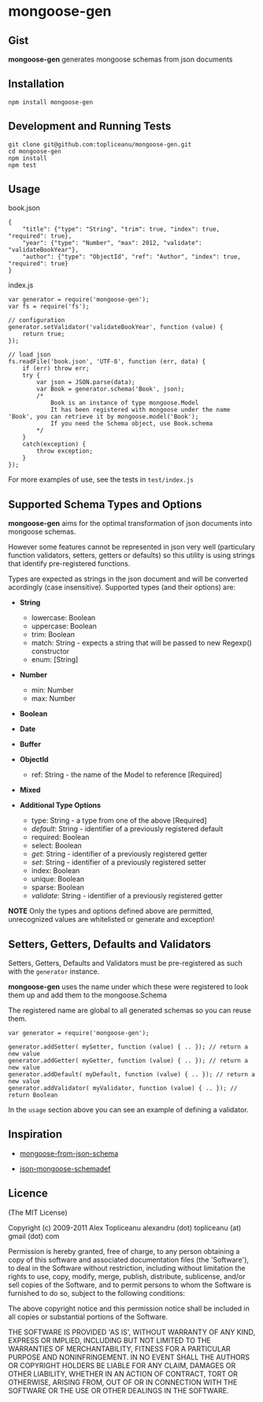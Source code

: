 mongoose-gen
============


Gist
----

**mongoose-gen** generates mongoose schemas from json documents


Installation
------------

    npm install mongoose-gen


Development and Running Tests
-----------------------------
	
	git clone git@github.com:topliceanu/mongoose-gen.git
	cd mongoose-gen
	npm install
	npm test	


Usage
-----

book.json

	{
		"title": {"type": "String", "trim": true, "index": true, "required": true},
		"year": {"type": "Number", "max": 2012, "validate": "validateBookYear"},
		"author": {"type": "ObjectId", "ref": "Author", "index": true, "required": true}
	}


 index.js
 
	var generator = require('mongoose-gen');
	var fs = require('fs');

	// configuration
	generator.setValidator('validateBookYear', function (value) {
		return true;
	});

	// load json
	fs.readFile('book.json', 'UTF-8', function (err, data) {
		if (err) throw err;
		try {
			var json = JSON.parse(data);
			var Book = generator.schema('Book', json);
			/* 
				Book is an instance of type mongoose.Model
				It has been registered with mongoose under the name 'Book', you can retrieve it by mongoose.model('Book');
				If you need the Schema object, use Book.schema
			*/
		}
		catch(exception) {
			throw exception;
		}
	});

For more examples of use, see the tests in `test/index.js`


Supported Schema Types and Options
----------------------------------

**mongoose-gen** aims for the optimal transformation of json documents into mongoose schemas.

However some features cannot be represented in json very well (particulary function validators, setters, getters or defaults) so this utility is using strings that identify pre-registered functions.

Types are expected as strings in the json document and will be converted acordingly (case insensitive). Supported types (and their options) are:


* **String**
    - lowercase: Boolean
    - uppercase: Boolean
    - trim: Boolean
    - match: String - expects a string that will be passed to new Regexp() constructor
    - enum: [String]

* **Number**
    - min: Number
    - max: Number

* **Boolean**

* **Date**

* **Buffer**

* **ObjectId**
    - ref: String - the name of the Model to reference [Required]

* **Mixed**

* **Additional Type Options**
    - type: String - a type from one of the above [Required]
    - _default_: String - identifier of a previously registered default
    - required: Boolean
    - select: Boolean
    - _get_: String - identifier of a previously registered getter
    - _set_: String - identifier of a previously registered setter 
    - index: Boolean
    - unique: Boolean
    - sparse: Boolean
    - _validate_: String - identifier of a previously registered getter


**NOTE** Only the types and options defined above are permitted, unrecognized values are whitelisted or generate and exception!


Setters, Getters, Defaults and Validators
-------------------------------
	
Setters, Getters, Defaults and Validators must be pre-registered as such with the `generator` instance.

**mongoose-gen** uses the name under which these were registered to look them up and add them to the mongoose.Schema

The registered name are global to all generated schemas so you can reuse them.


	var generator = require('mongoose-gen');

	generator.addSetter( mySetter, function (value) { .. }); // return a new value
	generator.addGetter( myGetter, function (value) { .. }); // return a new value
	generator.addDefault( myDefault, function (value) { .. }); // return a new value
	generator.addValidator( myValidator, function (value) { .. }); // return Boolean


In the `usage` section above you can see an example of defining a validator.


Inspiration
-----------

* [mongoose-from-json-schema](https://github.com/work-in-progress/mongoose-from-json-schema)

* [json-mongoose-schemadef](https://github.com/adityab/json-mongoose-schemadef)


Licence
-------

(The MIT License)

Copyright (c) 2009-2011 Alex Topliceanu alexandru (dot) topliceanu (at) gmail (dot) com

Permission is hereby granted, free of charge, to any person obtaining a copy of this software and associated documentation files (the 'Software'), to deal in the Software without restriction, including without limitation the rights to use, copy, modify, merge, publish, distribute, sublicense, and/or sell copies of the Software, and to permit persons to whom the Software is furnished to do so, subject to the following conditions:

The above copyright notice and this permission notice shall be included in all copies or substantial portions of the Software.

THE SOFTWARE IS PROVIDED 'AS IS', WITHOUT WARRANTY OF ANY KIND, EXPRESS OR IMPLIED, INCLUDING BUT NOT LIMITED TO THE WARRANTIES OF MERCHANTABILITY, FITNESS FOR A PARTICULAR PURPOSE AND NONINFRINGEMENT. IN NO EVENT SHALL THE AUTHORS OR COPYRIGHT HOLDERS BE LIABLE FOR ANY CLAIM, DAMAGES OR OTHER LIABILITY, WHETHER IN AN ACTION OF CONTRACT, TORT OR OTHERWISE, ARISING FROM, OUT OF OR IN CONNECTION WITH THE SOFTWARE OR THE USE OR OTHER DEALINGS IN THE SOFTWARE.

